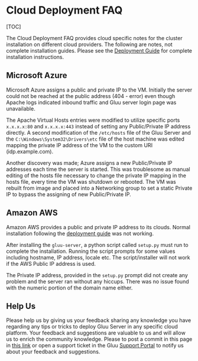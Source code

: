 # Cloud Deployment FAQ
[TOC]

The Cloud Deployment FAQ provides cloud specific notes for the cluster installation on different cloud providers. 
The following are notes, not complete installation guides. 
Please see the [Deployment Guide](http://www.gluu.org/docs/admin-guide/deployment/) for complete installation instructions.

## Microsoft Azure
Microsoft Azure assigns a public and private IP to the VM. Initially the server could not be reached at the public address (404 - error) even though Apache logs indicated inbound traffic and Gluu server login page was unavailable.

The Apache Virtual Hosts entries were modified to utilize specific ports `x.x.x.x:80` and `x.x.x.x:443` instead of setting any Public/Private IP address directly. A second modification of the `/etc/hosts` file of the Gluu Server and the `C:\Windows\System32\Drivers\etc` file of the host machine was edited mapping the private IP address of the VM to the custom URI (idp.example.com).

Another discovery was made; Azure assigns a new Public/Private IP addresses each time the server is started. This was troublesome as manual editing of the hosts file necessary to change the private IP mapping in the hosts file, every time the VM was shutdown or rebooted. 
The VM was rebuilt from image and placed into a Networking group to set a static Private IP to bypass the assigning of new Public/Private IP.

## Amazon AWS
Amazon AWS provides a public and private IP address to its clouds. 
Normal installation following the [deployment guide](http://www.gluu.org/docs/admin-guide/deployment/) was not working.

After installing the `gluu-server`, a python script called `setup.py` must run to complete the installation. Running the script prompts for some values including hostname, IP address, locale etc. The script/installer will not work if the AWS Public IP address is used.

The Private IP address, provided in the `setup.py` prompt did not create any problem and the server ran without any hiccups. There was no issue found with the numeric portion of the domain name either.

## Help Us

Please help us by giving us your feedback sharing any knowledge you have regarding any tips or tricks to deploy Gluu Server in any specific cloud platform. Your feedback and suggestions are valuable to us and will allow us to enrich the community knowledge. Please to post a commit in this page in [this link](https://github.com/GluuFederation/docs/blob/master/sources/faq/cloud-deployment/index.md) or open a support ticket in the Gluu [Support Portal](support.gluu.org) to notify us about your feedback and suggestions.
